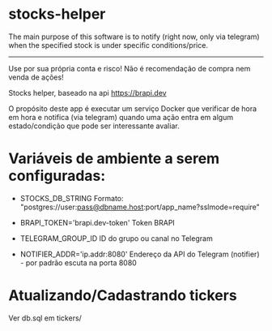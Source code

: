 # stocks-helper

The main purpose of this software is to notify (right now, only via telegram) when the specified stock is under specific conditions/price.

---

Use por sua própria conta e risco! Não é recomendação de compra nem venda de ações!

Stocks helper, baseado na api https://brapi.dev


O propósito deste app é executar um serviço Docker que verificar de hora em hora e notifica (via telegram) quando uma ação entra em algum estado/condição que pode ser interessante avaliar.

# Variáveis de ambiente a serem configuradas:

- STOCKS_DB_STRING
Formato: "postgres://user:pass@dbname.host:port/app_name?sslmode=require"

- BRAPI_TOKEN='brapi.dev-token'
Token BRAPI

- TELEGRAM_GROUP_ID
ID do grupo ou canal no Telegram

- NOTIFIER_ADDR='ip.addr:8080'
Endereço da API do Telegram (notifier) - por padrão escuta na porta 8080

# Atualizando/Cadastrando tickers

Ver db.sql em tickers/

